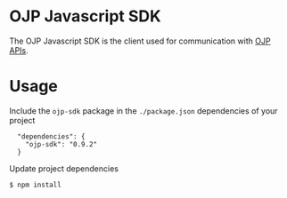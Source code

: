 # OJP Javascript SDK

The OJP Javascript SDK is the client used for communication with [OJP APIs](https://opentransportdata.swiss/en/cookbook/open-journey-planner-ojp/).

# Usage

Include the `ojp-sdk` package in the `./package.json` dependencies of your project 

```
  "dependencies": {
    "ojp-sdk": "0.9.2"
  }
```

Update project dependencies

```
$ npm install
```

